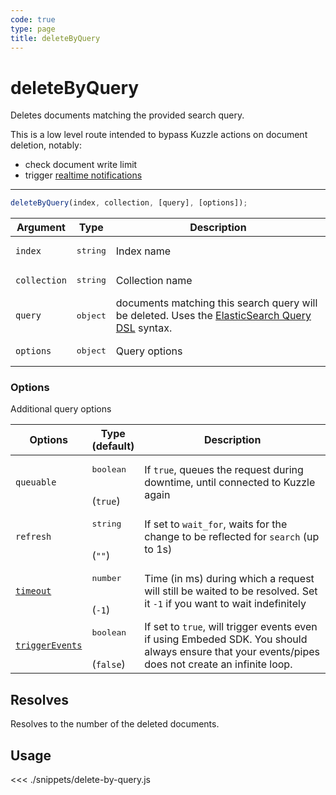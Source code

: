 ```yaml
---
code: true
type: page
title: deleteByQuery
---
```


# deleteByQuery

Deletes documents matching the provided search query. 

This is a low level route intended to bypass Kuzzle actions on document deletion, notably:
  - check document write limit
  - trigger [realtime notifications](/core/2/guides/main-concepts/realtime-engine)

---

```js
deleteByQuery(index, collection, [query], [options]);
```

| Argument     | Type              | Description                                                                                                                                                                  |
| ------------ | ----------------- | ---------------------------------------------------------------------------------------------------------------------------------------------------------------------------- |
| `index`      | <pre>string</pre> | Index name                                                                                                                                                                   |
| `collection` | <pre>string</pre> | Collection name                                                                                                                                                              |
| `query`      | <pre>object</pre> | documents matching this search query will be deleted. Uses the [ElasticSearch Query DSL](https://www.elastic.co/guide/en/elasticsearch/reference/7.4/query-dsl.html) syntax. |
| `options`    | <pre>object</pre> | Query options                                                                                                                                                                |

### Options

Additional query options

| Options    | Type<br/>(default)              | Description                                                                                                           |
| ---------- | ------------------------------- | --------------------------------------------------------------------------------------------------------------------- |
| `queuable` | <pre>boolean</pre><br/>(`true`) | If `true`, queues the request during downtime, until connected to Kuzzle again                                          |
| `refresh`  | <pre>string</pre><br/>(`""`)    | If set to `wait_for`, waits for the change to be reflected for `search` (up to 1s)                                    |
| [`timeout`](/sdk/7/core-classes/kuzzle/query#timeout)  | <pre>number</pre><br/> (`-1`)              | Time (in ms) during which a request will still be waited to be resolved. Set it `-1` if you want to wait indefinitely |
| [`triggerEvents`](/sdk/7/core-classes/kuzzle/query#triggerEvents)  | <pre>boolean</pre> <br/>(`false`)| If set to `true`, will trigger events even if using Embeded SDK. You should always ensure that your events/pipes does not create an infinite loop. <SinceBadge version="Kuzzle 2.31.0"/> |

## Resolves

Resolves to the number of the deleted documents.

## Usage

<<< ./snippets/delete-by-query.js
